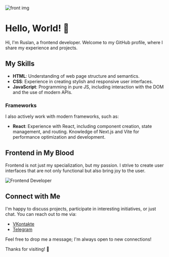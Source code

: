 ![front img](https://postimg.cc/DJ74nRnK)

# Hello, World! 👋

Hi, I'm Ruslan, a frontend developer. Welcome to my GitHub profile, where I share my experience and projects.

## My Skills

- **HTML**: Understanding of web page structure and semantics.
- **CSS**: Experience in creating stylish and responsive user interfaces.
- **JavaScript**: Programming in pure JS, including interaction with the DOM and the use of modern APIs.

### Frameworks

I also actively work with modern frameworks, such as:

- **React**: Experience with React, including component creation, state management, and routing. Knowledge of Next.js and Vite for performance optimization and development.

## Frontend in My Blood

Frontend is not just my specialization, but my passion. I strive to create user interfaces that are not only functional but also bring joy to the user.

![Frontend Developer](https://example.com/path/to/your/image.jpg)

## Connect with Me

I'm happy to discuss projects, participate in interesting initiatives, or just chat. You can reach out to me via:

- [VKontakte](https://vk.com/fast_loverr)
- [Telegram](https://t.me/fast_loverr)

Feel free to drop me a message; I'm always open to new connections!

Thanks for visiting! 🚀
